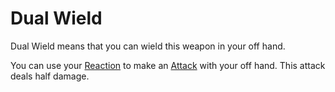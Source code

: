 # Dual Wield
Dual Wield means that you can wield this weapon in your off hand. 

You can use your [Reaction](../../../../../Game%20Procedures/Reaction.md) to make an [Attack](../../../../../Game%20Procedures/Attack.md) with your off hand. This attack deals half damage.